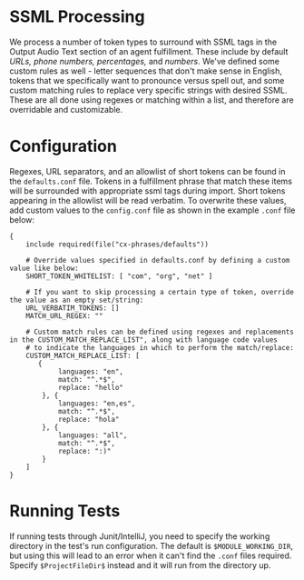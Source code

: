 # SSML Processing
We process a number of token types to surround with SSML tags in the Output Audio Text section of an agent fulfillment. These include by default
<i>URLs, phone numbers, percentages,</i> and <i>numbers</i>. We've defined some custom rules as well - letter sequences that don't make sense
in English, tokens that we specifically want to pronounce versus spell out, and some custom matching rules to replace very specific strings with desired
SSML. These are all done using regexes or matching within a list, and therefore are overridable and customizable.

# Configuration
Regexes, URL separators, and an allowlist of short tokens can be found in the `defaults.conf` file. Tokens in a fulfillment phrase
that match these items will be surrounded with appropriate ssml tags during import. Short tokens appearing in the allowlist will be read
verbatim. To overwrite these values, add custom values to the `config.conf` file as shown in the example `.conf` file below:

```
{
    include required(file("cx-phrases/defaults"))
    
    # Override values specified in defaults.conf by defining a custom value like below:
    SHORT_TOKEN_WHITELIST: [ "com", "org", "net" ]

    # If you want to skip processing a certain type of token, override the value as an empty set/string:
    URL_VERBATIM_TOKENS: []
    MATCH_URL_REGEX: ""

    # Custom match rules can be defined using regexes and replacements in the CUSTOM_MATCH_REPLACE_LIST", along with language code values
    # to indicate the languages in which to perform the match/replace:
    CUSTOM_MATCH_REPLACE_LIST: [ 
       {
            languages: "en",
            match: "^.*$",
            replace: "hello"
        }, {
            languages: "en,es",
            match: "^.*$",
            replace: "hola"
        }, {
            languages: "all",
            match: "^.*$",
            replace: ":)"
        } 
    ]
}
```

# Running Tests
If running tests through Junit/IntelliJ, you need to specify the working directory in the test's run configuration. The default is `$MODULE_WORKING_DIR`,
but using this will lead to an error when it can't find the `.conf` files required. Specify `$ProjectFileDir$` instead and it will run from the directory
up. 